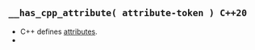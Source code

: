 ## `__has_cpp_attribute( attribute-token ) C++20`
  - C++ defines [attributes](Code-examples/programming_lang/c%2B%2B/c%2B%2B11/attributes/README.md).
  - 

